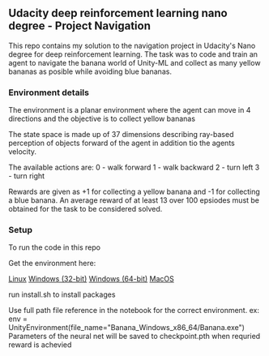## Udacity deep reinforcement learning nano degree - Project Navigation

This repo contains my solution to the navigation project in Udacity's Nano degree for deep reinforcement learning.
The task was to code and train an agent to navigate the banana world of Unity-ML and collect as many yellow bananas as posible while avoiding blue bananas.

### Environment details
The environment is a planar environment where the agent can move in 4 directions and the objective is to collect yellow bananas

The state space is made up of 37 dimensions describing ray-based perception of objects forward of the agent in addition tio the agents velocity.

The available actions are:
0 - walk forward
1 - walk backward
2 - turn left
3 - turn right

Rewards are given as +1 for collecting a yellow banana and -1 for collecting a blue banana.
An average reward of at least 13 over 100 epsiodes must be obtained for the task to be considered solved.

### Setup

To run the code in this repo

Get the environment here:

<a href="https://s3-us-west-1.amazonaws.com/udacity-drlnd/P1/Banana/Banana_Linux.zip" rel="nofollow">Linux</a>
<a href="https://s3-us-west-1.amazonaws.com/udacity-drlnd/P1/Banana/Banana_Windows_x86.zip" rel="nofollow">Windows (32-bit)</a>
<a href="https://s3-us-west-1.amazonaws.com/udacity-drlnd/P1/Banana/Banana_Windows_x86_64.zip" rel="nofollow">Windows (64-bit)</a>
<a href="https://s3-us-west-1.amazonaws.com/udacity-drlnd/P1/Banana/Banana.app.zip" rel="nofollow">MacOS</a>

run install.sh to install packages

Use full path file reference in the notebook for the correct environment.  ex: env = UnityEnvironment(file_name="Banana_Windows_x86_64/Banana.exe")
Parameters of the neural net will be saved to checkpoint.pth when requried reward is achevied
